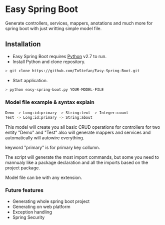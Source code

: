 # Easy Spring Boot

Generate controllers, services, mappers, anotations and much more for spring boot with just writting simple model file.

## Installation

+ Easy Spring Boot requires [Python](https://www.python.org/) v2.7 to run.
+ Install Python and clone repository.

```sh
> git clone https://github.com/ToStefan/Easy-Spring-Boot.git
```

+ Start application.

```sh
> python easy-spring-boot.py YOUR-MODEL-FILE
```

### Model file example & syntax explain

```sh
Demo -> Long:id:primary -> String:text -> Integer:count
Test -> Long:id:primary -> String:about
```

This model will create you all basic CRUD operations for controllers for two entity "Demo" and "Test" also will generate mappers and services and automatically will autowire everything.

keyword "primary" is for primary key collumn.

The script will generate the most import commands, but some you need to mannualy like a package declaration and all the imports based on the project package.

Model file can be with any extension.

### Future features

+ Generating whole spring boot project 
+ Generating on web platform
+ Exception handling
+ Spring Security
